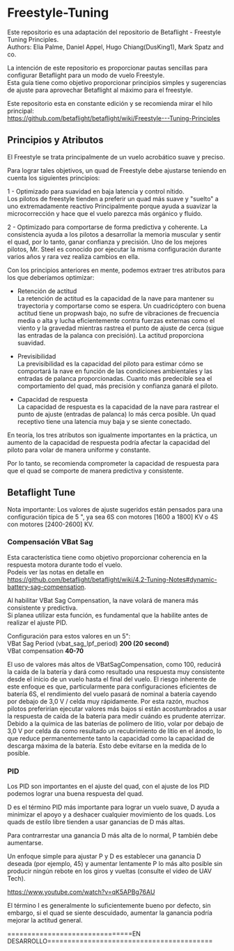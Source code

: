 # Freestyle-Tuning

Este repositorio es una adaptación del repositorio de Betaflight - Freestyle Tuning Principles.  
Authors: Elia Palme, Daniel Appel, Hugo Chiang(DusKing1), Mark Spatz and co.  

La intención de este repositorio es proporcionar pautas sencillas para configurar Betaflight para un modo de vuelo Freestyle.  
Esta guía tiene como objetivo proporcionar principios  simples y sugerencias de ajuste para aprovechar Betaflight al máximo para el freestyle.  

Este repositorio esta en constante edición y se recomienda mirar el hilo principal:  
https://github.com/betaflight/betaflight/wiki/Freestyle---Tuning-Principles  

## Principios y Atributos  

El Freestyle se trata principalmente de un vuelo acrobático suave y preciso.  

Para lograr tales objetivos, un quad de Freestyle debe ajustarse teniendo en cuenta los siguientes principios:  

1 - Optimizado para suavidad en baja latencia y control nítido.  
Los pilotos de freestyle tienden a preferir un quad más suave y "suelto" a uno extremadamente reactivo  Principalmente porque ayuda a suavizar la microcorrección y hace que el vuelo parezca más orgánico y fluido.  

2 - Optimizado para comportarse de forma predictiva y coherente.
La consistencia ayuda a los pilotos a desarrollar la memoria muscular y sentir el quad, por lo tanto, ganar confianza y precisión. Uno de los mejores pilotos, Mr. Steel es conocido por ejecutar la misma configuración durante varios años y rara vez realiza cambios en ella.

Con los principios anteriores en mente, podemos extraer tres atributos para los que deberíamos optimizar:

- Retención de actitud   
La retención de actitud es la capacidad de la nave para mantener su trayectoria y comportarse como se espera. Un cuadricóptero con buena actitud tiene un propwash bajo, no sufre de vibraciones de frecuencia media o alta y lucha eficientemente contra fuerzas externas como el viento y la gravedad mientras rastrea el punto de ajuste de cerca (sigue las entradas de la palanca con precisión). La actitud proporciona suavidad.  

- Previsibilidad   
La previsibilidad es la capacidad del piloto para estimar cómo se comportará la nave en función de las condiciones ambientales y las entradas de palanca proporcionadas. Cuanto más predecible sea el comportamiento del quad, más precisión y confianza ganará el piloto.  

- Capacidad de respuesta   
La capacidad de respuesta es la capacidad de la nave para rastrear el punto de ajuste (entradas de palanca) lo más cerca posible. Un quad receptivo tiene una latencia muy baja y se siente conectado.  

En teoría, los tres atributos son igualmente importantes en la práctica, un aumento de la capacidad de respuesta podría afectar la capacidad del piloto para volar de manera uniforme y constante.

Por lo tanto, se recomienda comprometer la capacidad de respuesta para que el quad se comporte de manera predictiva y consistente.  

## Betaflight Tune  
Nota importante: Los valores de ajuste sugeridos están pensados para una configuración típica de 5 ", ya sea 6S con motores [1600 a 1800] KV o 4S con motores [2400-2600] KV.

### Compensación VBat Sag
Esta característica tiene como objetivo proporcionar coherencia en la respuesta motora durante todo el vuelo.   
Podeis ver las notas en detalle en https://github.com/betaflight/betaflight/wiki/4.2-Tuning-Notes#dynamic-battery-sag-compensation.   

Al habilitar VBat Sag Compensation, la nave volará de manera más consistente y predictiva.  
Si planea utilizar esta función, es fundamental que la habilite antes de realizar el ajuste PID.   

Configuración para estos valores en un 5":  
VBat Sag Period (vbat_sag_lpf_period)	   **200 (20 second)**    
VBat compensation                   	   **40-70**    

El uso de valores más altos de VBatSagCompensation, como 100, reducirá la caída de la batería y dará como resultado una respuesta muy consistente desde el inicio de un vuelo hasta el final del vuelo. El riesgo inherente de este enfoque es que, particularmente para configuraciones eficientes de batería 6S, el rendimiento del vuelo pasará de nominal a batería cayendo por debajo de 3,0 V / celda muy rápidamente. Por esta razón, muchos pilotos preferirían ejecutar valores más bajos si están acostumbrados a usar la respuesta de caída de la batería para medir cuándo es prudente aterrizar.  
Debido a la química de las baterías de polímero de litio, volar por debajo de 3,0 V por celda da como resultado un recubrimiento de litio en el ánodo, lo que reduce permanentemente tanto la capacidad como la capacidad de descarga máxima de la batería. Esto debe evitarse en la medida de lo posible.

### PID  

Los PID son importantes en el ajuste del quad, con el ajuste de los PID podemos lograr una buena respuesta del quad.  

D es el término PID más importante para lograr un vuelo suave, D ayuda a minimizar el apoyo y a deshacer cualquier movimiento de los quads. Los quads de estilo libre tienden a usar ganancias de D más altas.

Para contrarrestar una ganancia D más alta de lo normal, P también debe aumentarse.

Un enfoque simple para ajustar P y D es establecer una ganancia D deseada (por ejemplo, 45) y aumentar lentamente P lo más alto posible sin producir ningún rebote en los giros y vueltas (consulte el video de UAV Tech).

https://www.youtube.com/watch?v=qK5APBg76AU

El término I es generalmente lo suficientemente bueno por defecto, sin embargo, si el quad se siente descuidado, aumentar la ganancia podría mejorar la actitud general.

===============================EN DESARROLLO=========================================




















